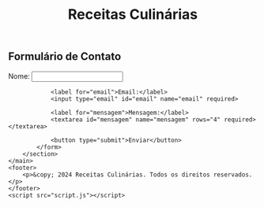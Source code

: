 <!DOCTYPE html>
<html lang="pt-BR">
<head>
    <meta charset="UTF-8">
    <meta name="viewport" content="width=device-width, initial-scale=1.0">
    <title>Culinária Prática</title>
    <link rel="stylesheet" href="style.css">
</head>
<body>
    <header>
        <h1>Receitas Culinárias</h1>
    </header>
    <main>
        <section>
            <h2>Formulário de Contato</h2>
            <form action="https://formsubmit.co/seuemail@dominio.com" method="POST">
                <label for="nome">Nome:</label>
                <input type="text" id="nome" name="nome" required>

                <label for="email">Email:</label>
                <input type="email" id="email" name="email" required>

                <label for="mensagem">Mensagem:</label>
                <textarea id="mensagem" name="mensagem" rows="4" required></textarea>

                <button type="submit">Enviar</button>
            </form>
        </section>
    </main>
    <footer>
        <p>&copy; 2024 Receitas Culinárias. Todos os direitos reservados.</p>
    </footer>
    <script src="script.js"></script>
</body>
</html>
